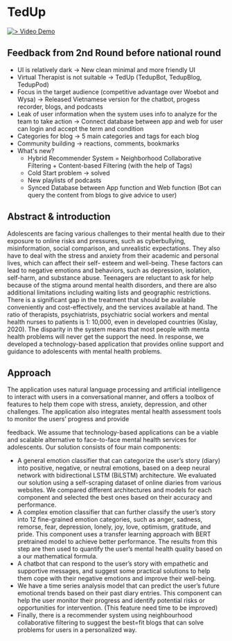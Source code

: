 # TedUp
[![> Video Demo](https://img.shields.io/badge/Video%20Demo-blue)](https://www.youtube.com/watch?v=EkW7s3Nhtyc)

## Feedback from 2nd Round before national round
- UI is relatively dark $\rightarrow$ New clean minimal and more friendly UI 
- Virtual Therapist is not suitable $\rightarrow$ TedUp (TedupBot, TedupBlog, TedupPod)
- Focus in the target audience (competitive advantage over Woebot and Wysa) $\rightarrow$ Released Vietnamese version for the chatbot, progess recorder, blogs, and podcasts
- Leak of user information when the system uses info to analyze for the team to take action $\rightarrow$ Connect database between app and web for user can login and accept the term and condition 
- Categories for blog $\rightarrow$ 5 main categories and tags for each blog
- Community building $\rightarrow$ reactions, comments, bookmarks
- What's new?
    - Hybrid Recommender System = Neighborhood Collaborative Filtering + Content-based Filtering (with the help of Tags)
    - Cold Start problem $\rightarrow$ solved 
    - New playlists of podcasts
    - Synced Database between App function and Web function (Bot can query the content from blogs to give advice to user)


## Abstract & introduction

Adolescents are facing various challenges to their mental health due to their exposure to online risks and pressures, such as cyberbullying, misinformation, social comparison, and unrealistic expectations. They also have to deal with the stress and anxiety from their academic and personal lives, which can affect their self- esteem and well-being. These factors can lead to negative emotions and behaviors, such as depression, isolation, self-harm, and substance abuse. Teenagers are reluctant to ask for help because of the stigma around mental health disorders, and there are also additional limitations including waiting lists and geographic restrictions. There is a significant gap in the treatment that should be available conveniently and cost-effectively, and the services available at hand. The ratio of therapists, psychiatrists, psychiatric social workers and mental health nurses to patients is 1: 10,000, even in developed countries (Kislay, 2020). The disparity in the system means that most people with menta health problems will never get the support the need. In response, we developed a technology-based application that provides online support and guidance to adolescents with mental health
problems.

## Approach

The application uses natural language processing and artificial intelligence to interact with users in a conversational manner, and offers a toolbox of features to help them cope with stress, anxiety, depression, and other challenges. The application also integrates mental health assessment tools to monitor the users’ progress and provide

feedback. We assume that technology-based applications can be a viable and scalable alternative to face-to-face mental health services for adolescents. Our solution consists of four main components:

- A general emotion classifier that can categorize the user’s story (diary) into positive, negative, or neutral emotions, based on a deep neural network with bidirectional LSTM (BiLSTM) architecture. We evaluated our solution using a self-scraping dataset of online diaries from various websites. We compared different architectures and models for each component and selected the best ones based on their accuracy and performance.
- A complex emotion classifier that can further classify the user’s story into 12 fine-grained emotion categories, such as anger, sadness, remorse, fear, depression, lonely, joy, love, optimism, gratitude, and pride. This component uses a transfer learning approach with BERT pretrained model to achieve better performance. The results from this step are then used to quantify the user’s mental health quality based on a our mathematical formula.
- A chatbot that can respond to the user’s story with empathetic and supportive messages, and suggest some practical solutions to help them cope with their negative emotions and improve their well-being.
- We have a time series analysis model that can predict the user’s future emotional trends based on their past diary entries. This component can help the user monitor their progress and identify potential risks or opportunities for intervention. (This feature need time to be improved)
- Finally, there is a recommender system using neighbourhood collaborative filtering to suggest the best=fit blogs that can solve problems for users in a personalized way.
